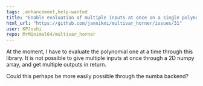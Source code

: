 ```yaml
---
tags: ,enhancement,help-wanted
title: "Enable evaluation of multiple inputs at once on a single polynomial"
html_url: "https://github.com/jannikmi/multivar_horner/issues/31"
user: KPJoshi
repo: MrMinimal64/multivar_horner
---
```


At the moment, I have to evaluate the polynomial one at a time through this library. It is not possible to give multiple inputs at once through a 2D numpy array, and get multiple outputs in return.

Could this perhaps be more easily possible through the numba backend?